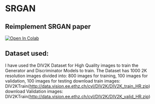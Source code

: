 # SRGAN

## Reimplement SRGAN paper 

[![Open In Colab](https://colab.research.google.com/assets/colab-badge.svg)](https://colab.research.google.com/drive/1WhSJfCwBkBlSS4KEA1HKtGIp9gF2HcGL?usp=sharing)


## Dataset used:

I have used the DIV2K Dataset for High Quality images to train the Generator and Discriminator Models to train. The Dataset has 1000 2K resolution images divided into: 800 images for training, 100 images for validation, 100 images for testing
download train images: DIV2KTrain(http://data.vision.ee.ethz.ch/cvl/DIV2K/DIV2K_train_HR.zip)
download Validation images: DIV2KTrain(http://data.vision.ee.ethz.ch/cvl/DIV2K/DIV2K_valid_HR.zip)



